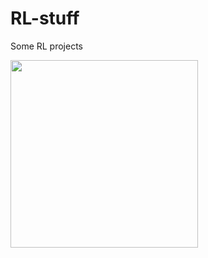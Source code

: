 # RL-stuff
Some RL projects
<!-- ![cart pole anim]("https://user-images.githubusercontent.com/37119086/152486261-081982a4-172d-41df-b11b-e96ce6c3f560.gif" width="400" height="790") -->
<img src="https://user-images.githubusercontent.com/37119086/152486261-081982a4-172d-41df-b11b-e96ce6c3f560.gif" width="300" height="300">

